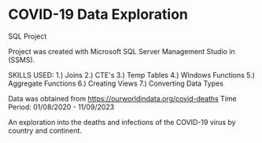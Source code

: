 # COVID-19 Data Exploration
SQL Project

Project was created with Microsoft SQL Server Management Studio in (SSMS).

SKILLS USED: 
1.) Joins 2.) CTE's 3.) Temp Tables 4.) Windows Functions 5.) Aggregate Functions 6.) Creating Views 7.) Converting Data Types

Data was obtained from https://ourworldindata.org/covid-deaths Time Period: 01/08/2020 - 11/09/2023

An exploration into the deaths and infections of the COVID-19 virus by country and continent.
